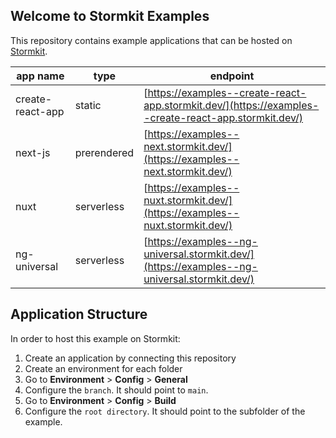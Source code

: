 ## Welcome to Stormkit Examples

This repository contains example applications that can be hosted on [Stormkit](https://www.stormkit.io).

| app name         | type       | endpoint                                                                                             |
| ---------------- | ---------- | ---------------------------------------------------------------------------------------------------- |
| create-react-app | static      | [https://examples--create-react-app.stormkit.dev/](https://examples--create-react-app.stormkit.dev/) |
| next-js          | prerendered | [https://examples--next.stormkit.dev/](https://examples--next.stormkit.dev/)         |
| nuxt             | serverless  | [https://examples--nuxt.stormkit.dev/](https://examples--nuxt.stormkit.dev/)         |
| ng-universal     | serverless  | [https://examples--ng-universal.stormkit.dev/](https://examples--ng-universal.stormkit.dev/)         |

## Application Structure

In order to host this example on Stormkit:

1. Create an application by connecting this repository
1. Create an environment for each folder
1. Go to **Environment** > **Config** > **General** 
1. Configure the `branch`. It should point to `main`.
1. Go to **Environment** > **Config** > **Build**
2. Configure the `root directory`. It should point to the subfolder of the example.
